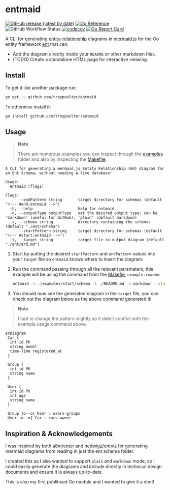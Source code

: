 # entmaid

[![GitHub release (latest by date)](https://img.shields.io/github/v/release/troypoulter/entmaid)](https://github.com/troypoulter/entmaid/releases)
[![Go Reference](https://pkg.go.dev/badge/github.com/troypoulter/entmaid.svg)](https://pkg.go.dev/github.com/troypoulter/entmaid)
![GitHub Workflow Status](https://img.shields.io/github/actions/workflow/status/troypoulter/entmaid/go.yaml?logo=github%20actions&label=Test)
[![codecov](https://codecov.io/gh/troypoulter/entmaid/branch/main/graph/badge.svg?token=RM9PD4LKZ8)](https://codecov.io/gh/troypoulter/entmaid)
[![Go Report Card](https://goreportcard.com/badge/github.com/troypoulter/entmaid)](https://goreportcard.com/report/github.com/troypoulter/entmaid)

A CLI for generating [entity-relationship](https://en.wikipedia.org/wiki/Entity%E2%80%93relationship_model) diagrams in [mermaid.js](https://mermaid.js.org/#/) for the Go entity framework [ent](https://entgo.io/) that can:

- Add the diagram directly inside your `README` or other markdown files.
- (TODO) Create a standalone HTML page for interactive vieiwing.

## Install

To get it like another package run:

```bash
go get -u github.com/troypoulter/entmaid
```

To otherwise install it:

```bash
go install github.com/troypoulter/entmaid
```

## Usage

> **Note**
>
> There are numerous examples you can inspect through the [examples](./examples/) folder and also by inspecting the [Makefile](./Makefile).

```text
A CLI for generating a mermaid.js Entity Relationship (ER) diagram for an Ent Schema, without needing a live database!

Usage:
  entmaid [flags]

Flags:
      --endPattern string       target directory for schemas (default "<!-- #end:entmaid -->")
  -h, --help                    help for entmaid
  -o, --outputType outputType   set the desired output type: can be 'markdown' (useful for GitHub), 'plain' (default markdown)
  -s, --schema string           directory containing the schemas (default "./ent/schema")
      --startPattern string     target directory for schemas (default "<!-- #start:entmaid -->")
  -t, --target string           target file to output diagram (default "./ent/erd.md")
```

1. Start by putting the desired `startPattern` and `endPattern` values into your `target` file so `entmaid` knows where to insert the diagram.

2. Run the command passing through all the relevant parameters, this example will be using the command from the [Makefie](./Makefile), `example.readme`:

    ```bash
    entmaid -s ./examples/start/schema -t ./README.md -o markdown --startPattern "<!-- #start:entmaidReadme -->" --endPattern "<!-- #end:entmaidReadme -->"
    ```

3. You should now see the generated diagram in the `target` file, you can check out the diagram below as the above command generated it!

> **Note**
>
> I had to change the pattern slightly so it didn't conflict with the example usage command above.

<!-- #start:entmaidReadme1 -->
```mermaid
erDiagram
 Car {
  int id PK
  string model
  time-Time registered_at
 }

 Group {
  int id PK
  string name
 }

 User {
  int id PK
  int age
  string name
 }

 Group }o--o{ User : users-groups
 User |o--o{ Car : cars-owner

```
<!-- #end:entmaidReadme1 -->

## Inspiration & Acknowledgements

I was inspired by both [a8m/enter](https://github.com/a8m/enter) and [hedwigz/entviz](https://github.com/hedwigz/entviz) for generating mermaid diagrams from reading in just the ent schema folder.

I created this as I also wanted to support `plain` and `markdown` mode, so I could easily generate the diagrams and include directly in technical design documents and ensure it is always up-to-date.

This is also my first publihsed Go module and I wanted to give it a shot!
